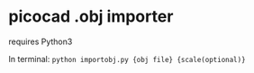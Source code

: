 # picocad .obj importer
requires Python3

In terminal:
`python importobj.py {obj file} {scale(optional)}`
